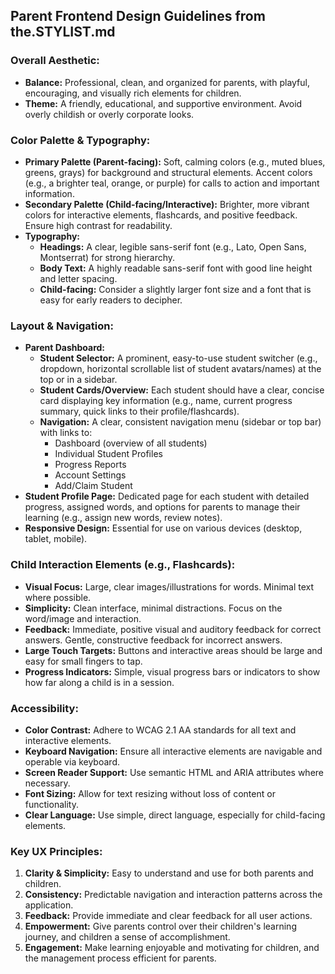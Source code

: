 ## Parent Frontend Design Guidelines from the.STYLIST.md

### Overall Aesthetic:
*   **Balance:** Professional, clean, and organized for parents, with playful, encouraging, and visually rich elements for children.
*   **Theme:** A friendly, educational, and supportive environment. Avoid overly childish or overly corporate looks.

### Color Palette & Typography:
*   **Primary Palette (Parent-facing):** Soft, calming colors (e.g., muted blues, greens, grays) for background and structural elements. Accent colors (e.g., a brighter teal, orange, or purple) for calls to action and important information.
*   **Secondary Palette (Child-facing/Interactive):** Brighter, more vibrant colors for interactive elements, flashcards, and positive feedback. Ensure high contrast for readability.
*   **Typography:**
    *   **Headings:** A clear, legible sans-serif font (e.g., Lato, Open Sans, Montserrat) for strong hierarchy.
    *   **Body Text:** A highly readable sans-serif font with good line height and letter spacing.
    *   **Child-facing:** Consider a slightly larger font size and a font that is easy for early readers to decipher.

### Layout & Navigation:
*   **Parent Dashboard:**
    *   **Student Selector:** A prominent, easy-to-use student switcher (e.g., dropdown, horizontal scrollable list of student avatars/names) at the top or in a sidebar.
    *   **Student Cards/Overview:** Each student should have a clear, concise card displaying key information (e.g., name, current progress summary, quick links to their profile/flashcards).
    *   **Navigation:** A clear, consistent navigation menu (sidebar or top bar) with links to:
        *   Dashboard (overview of all students)
        *   Individual Student Profiles
        *   Progress Reports
        *   Account Settings
        *   Add/Claim Student
*   **Student Profile Page:** Dedicated page for each student with detailed progress, assigned words, and options for parents to manage their learning (e.g., assign new words, review notes).
*   **Responsive Design:** Essential for use on various devices (desktop, tablet, mobile).

### Child Interaction Elements (e.g., Flashcards):
*   **Visual Focus:** Large, clear images/illustrations for words. Minimal text where possible.
*   **Simplicity:** Clean interface, minimal distractions. Focus on the word/image and interaction.
*   **Feedback:** Immediate, positive visual and auditory feedback for correct answers. Gentle, constructive feedback for incorrect answers.
*   **Large Touch Targets:** Buttons and interactive areas should be large and easy for small fingers to tap.
*   **Progress Indicators:** Simple, visual progress bars or indicators to show how far along a child is in a session.

### Accessibility:
*   **Color Contrast:** Adhere to WCAG 2.1 AA standards for all text and interactive elements.
*   **Keyboard Navigation:** Ensure all interactive elements are navigable and operable via keyboard.
*   **Screen Reader Support:** Use semantic HTML and ARIA attributes where necessary.
*   **Font Sizing:** Allow for text resizing without loss of content or functionality.
*   **Clear Language:** Use simple, direct language, especially for child-facing elements.

### Key UX Principles:
1.  **Clarity & Simplicity:** Easy to understand and use for both parents and children.
2.  **Consistency:** Predictable navigation and interaction patterns across the application.
3.  **Feedback:** Provide immediate and clear feedback for all user actions.
4.  **Empowerment:** Give parents control over their children's learning journey, and children a sense of accomplishment.
5.  **Engagement:** Make learning enjoyable and motivating for children, and the management process efficient for parents.
